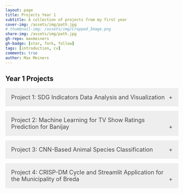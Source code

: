 ```yaml
---
layout: page
title: Projects Year 1
subtitle: A collection of projects from my first year
cover-img: /assets/img/path.jpg
# thumbnail-img: /assets/img/Cropped_Image.png
share-img: /assets/img/path.jpg
gh-repo: maxmeiners
gh-badge: [star, fork, follow]
tags: [introduction, cv]
comments: true
author: Max Meiners
---
```


<style>
  .accordion {
    margin-bottom: 1em;
  }

  .accordion input[type="checkbox"] {
    display: none;
  }

  .accordion label {
    background-color: #eee;
    color: #444;
    cursor: pointer;
    padding: 18px;
    width: 100%;
    border: none;
    text-align: left;
    outline: none;
    font-size: 18px;
    transition: background-color 0.4s ease;
    display: block;
  }

  .accordion label:hover {
    background-color: #ccc;
  }

  .accordion label:after {
    content: '+';
    float: right;
  }

  .accordion input:checked + label:after {
    content: '-';
  }

  .accordion .content {
    height: 0;
    overflow: hidden;
    transition: height 0.4s ease;
    background-color: #f9f9f9;
  }

  .accordion input:checked + label + .content {
    height: auto;
    padding: 18px;
    border-top: 1px solid #ddd;
  }
</style>

<h2>Year 1 Projects</h2>

<div class="accordion">
  <input type="checkbox" id="project1" />
  <label for="project1">Project 1: SDG Indicators Data Analysis and Visualization</label>
  <div class="content">
    <h3>Project 1: <strong>SDG Indicators Data Analysis and Visualization</strong></h3>
    <p>For this project, I was given the freedom to choose any of the United Nations' Sustainable Development Goals (SDGs) to explore. I decided to focus on <strong>SDG 2: Zero Hunger</strong>, specifically looking at the relationship between GDP per capita (a measure of a country’s wealth) and undernourishment or malnutrition rates in African countries. The goal of my analysis was to see if a country’s wealth, as measured by GDP per capita, had a strong impact on reducing malnutrition across the continent.</p>

    <p>The <strong>Sustainable Development Goals (SDGs)</strong>, especially SDG 2, aim to end hunger and malnutrition around the world. While progress has been made, undernourishment is still a big problem in many parts of Africa. Factors like poverty, conflict, and environmental challenges, such as drought, contribute to ongoing food insecurity. By studying the connection between a country’s economy and its ability to fight hunger, this project aimed to find trends that could lead to better solutions for reducing malnutrition.</p>

    <h4>Research Question:</h4>
    <p><strong>What is the relationship between GDP per capita and undernourishment/malnutrition in Africa?</strong></p>

    <h4>Key Findings:</h4>
    <ul>
      <li>Nearly 10% of people worldwide are malnourished, with most of them living in Sub-Saharan Africa.</li>
      <li>The region’s malnutrition problem is worsened by economic struggles, conflict, and natural disasters like drought.</li>
      <li>By analyzing the data, I aimed to understand if wealthier countries are more successful in reducing hunger and how economic differences affect hunger rates.</li>
    </ul>

    <h4>Skills Gained:</h4>
    <ul>
      <li><strong>Data cleaning and preparation</strong> in Power BI to make sure the dataset was ready for analysis.</li>
      <li><strong>Exploratory Data Analysis (EDA)</strong> to spot key trends and connections between GDP per capita and undernourishment rates.</li>
      <li><strong>Data visualization</strong> using Power BI to create an interactive dashboard that clearly presents the insights and results of the analysis, allowing users to explore the link between GDP and hunger in different African countries.</li>
    </ul>

    <h4>Dashboard</h4>
    <p>Below is the interactive Power BI dashboard that was the final deliverable for this project.</p>
    <iframe title="SDGIndicatorsDashboard_MaxMeiners" width="600" height="373.5" src="https://app.powerbi.com/view?r=eyJrIjoiNWQyNDgwNTItMThiMC00MWVlLTgwMzYtNDAzMmU2ODJlODc2IiwidCI6IjBhMzM1ODliLTAwMzYtNGZlOC1hODI5LTNlZDA5MjZhZjg4NiIsImMiOjl9" frameborder="0" allowFullScreen="true"></iframe>
  </div>
</div>

<div class="accordion">
  <input type="checkbox" id="project2" />
  <label for="project2">Project 2: Machine Learning for TV Show Ratings Prediction for Banijay</label>
  <div class="content">
    <h3>Project 2: <strong>Machine Learning for TV Show Ratings Prediction for Banijay</strong></h3>
    <p>For this project, we were approached by <strong>Banijay</strong>, a leading content creation company, to analyze their television viewership data. Banijay provided us with detailed datasets related to their TV shows, including air dates, hosts, viewership ratings, and social media engagement data. My task was to develop a machine learning model that could predict TV show ratings based on this data, with the goal of helping Banijay enhance their data usage and ultimately increase their ratings.
    </p>
    <p>
      After receiving the data from Banijay, I conducted an extensive Exploratory Data Analysis (EDA) using Python, which allowed me to identify key trends and relationships in the data. I then proceeded to develop machine learning models, including Linear Regression and Decision Tree models, to predict viewership ratings based on the features extracted from the data. The final outcome of my analysis was delivered back to Banijay, along with actionable insights to help them optimize their content and ratings.
    </p>

    <h4>Key Findings:</h4>
    <ul>
      <li>Social media engagement, particularly metrics like retweets and likes on Twitter, had a significant correlation with the ratings of the show.</li>
      <li>The analysis revealed that certain hosts were consistently more popular, which positively influenced the show's ratings.</li>
      <li>Linear Regression performed better than the Decision Tree model in predicting the ratings, with an R-squared value of 0.93 compared to 0.89 for the Decision Tree model.</li>
    </ul>

    <h4>Skills Gained:</h4>
    <ul>
      <li><strong>Data cleaning and preparation</strong> by merging multiple datasets and handling missing values to ensure the data was ready for analysis.</li>
      <li><strong>Exploratory Data Analysis (EDA)</strong> using Python to identify key trends in viewership and social media metrics.</li>
      <li><strong>Machine Learning model development</strong> by implementing Linear Regression and Decision Tree models to predict TV ratings.</li>
      <li><strong>Ethical considerations</strong> in data handling, ensuring all data used complied with GDPR standards, and reflecting on the broader implications of using social media data for predictive analysis.</li>
    </ul>

    <p>
      The final model and insights were delivered back to <strong>Banijay</strong>, providing them with actionable recommendations on how to leverage social media data and optimize their host selection to improve TV show ratings.
    </p>
  </div>
</div>


<div class="accordion">
  <input type="checkbox" id="project3" />
  <label for="project3">Project 3: CNN-Based Animal Species Classification</label>
  <div class="content">
    <h3>Project 3: <strong>CNN-Based Animal Species Classification</strong></h3>
    <p>This project involved developing a Convolutional Neural Network (CNN) model to classify images of different animal species using TensorFlow and Keras. I specifically chose to build an image classifier capable of distinguishing between cheetahs, foxes, hyenas, lions, tigers, and wolves. The project aimed to create a robust model that could accurately classify images into these categories. The dataset was preprocessed using Python libraries such as OpenCV, and additional image manipulation was done using the Keras ImageDataGenerator to improve model performance.
    </p>
    <p>
      As part of this project, I also developed a small (non-working) application for users to what kind of animal they have spotted. The app is called "In the W(A.)I.ld". The application would then classify the animal and display the area of the image that the model paid the most attention to in order to classify it into its specific class. In addition, the app included a small game, where users were given an animal image and had to assign it to one of the six classes (Cheetah, Fox, Hyena, Lion, Tiger, Wolf). This interactive feature was designed to make the project more engaging while demonstrating the practical use of the CNN model.
    </p>

    <h4>Interactive Application</h4>
    <p>
      Below is the interactive application I created. You can try the app here:
    </p>
    
    <iframe src="../assets/app/preview_app.html" width="800" height="600" frameborder="0" allowfullscreen="true"></iframe>


    <h4>Key Findings:</h4>
    <ul>
      <li>The CNN model achieved high accuracy in classifying the different animal species, with the best model achieving over 90% accuracy on the validation set.</li>
      <li>Grad-CAM provided useful visual explanations of which parts of the image the model was focusing on to make predictions, helping to interpret the results.</li>
      <li>Data augmentation significantly improved model performance by preventing overfitting, especially in the case of smaller datasets.</li>
    </ul>

    <h4>Skills Gained:</h4>
    <ul>
      <li><strong>Deep learning and CNN architecture</strong> using TensorFlow and Keras to build and train animal species classification models.</li>
      <li><strong>Image processing</strong> using OpenCV and Skimage for data preprocessing and augmentation.</li>
      <li><strong>Model interpretability</strong> through Grad-CAM and LIME to visualize and explain model decisions.</li>
      <li><strong>Application development</strong> to create an interactive image classification tool and a game for user engagement.</li>
      <li><strong>GPU configuration and optimization</strong> for training deep learning models using TensorFlow.</li>
    </ul>

    <p>
      You can view the full code for this project in my Jupyter Notebook here: <a href="https://nbviewer.org/github/MaxMeiners/maxmeiners.github.io/blob/master/Year%201%20ADS%26AI%20repositories/Project%203/Deliverables/Creative-Brief-CNN.ipynb" target="_blank">NBViewer link</a>.
    </p>
  </div>
</div>



<div class="accordion">
  <input type="checkbox" id="project4" />
  <label for="project4">Project 4: CRISP-DM Cycle and Streamlit Application for the Municipality of Breda</label>
  <div class="content">
    <h3>Project 4: <strong>CRISP-DM Cycle and Streamlit Application for the Municipality of Breda</strong></h3>
    <p>For this project, my team and I worked on a project for the municipality of Breda. The goal was to apply the full CRISP-DM (Cross-Industry Standard Process for Data Mining) cycle in a real-world setting. After completing individual tasks such as legal reviews and Exploratory Data Analysis (EDA) using Python and SQL, we presented project proposals based on our findings. Our team selected the best idea and started collaborating to build a data science product for deployment.
    </p>
    <p>
      The primary focus of this block was on the <strong>Deployment</strong> phase of the CRISP-DM lifecycle, where we had the opportunity to turn our project idea into a tangible solution for the municipality. We explored different ways to tackle their data-related problems and developed a web-based application using Streamlit, which allowed us to visualize and interact with the data in real time. This project combined technical and project management skills, requiring us to handle everything from client communication to final deployment.
    </p>

    <h4>Key Findings:</h4>
    <ul>
      <li>The municipality of Breda had multiple data sources but lacked a unified way to extract meaningful insights.</li>
      <li>Our analysis revealed key patterns in the data, such as correlations between certain municipal issues and geographic areas.</li>
      <li>We proposed and implemented a real-time data visualization tool using Streamlit, which helped the municipality identify and address these issues more efficiently.</li>
    </ul>

    <h4>Skills Gained:</h4>
    <ul>
      <li><strong>Data cleaning and preparation</strong> using Python and SQL to ensure the dataset was ready for analysis.</li>
      <li><strong>Exploratory Data Analysis (EDA)</strong> to uncover key trends and correlations in the municipal data.</li>
      <li><strong>Application development and deployment</strong> using Streamlit to build a real-time data visualization tool for the client.</li>
      <li><strong>Project management</strong> and communication skills in a team setting, ensuring collaboration and meeting client expectations.</li>
    </ul>

    <p>
      You can view the Streamlit page we created for this project here: <a href="https://bredauniversityadsai-2022-23d-1fc-deliverables1-homepage-0ylp0q.streamlit.app" target="_blank">Streamlit Application Link</a>.
    </p>
  </div>
</div>
